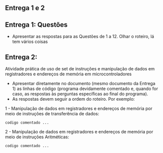 ## Entrega 1 e 2

## Entrega 1: Questões

- Apresentar as respostas para as Questões de 1 a 12. 
 Olhar o roteiro, lá tem vários coisas
 

## Entrega 2: 

Atividade prática de uso de set de instruções e manipulação de dados em registradores e endereços de memória em microcontroladores

- Apresentar diretamente no documento (mesmo documento da Entrega 1) as linhas de código (programa devidamente comentado e, quando for caso, as respostas às perguntas específicas ao final do programa).
- As respostas devem seguir a ordem do roteiro. Por exemplo:

1 - Manipulação de dados em registradores e endereços de memória por meio de instruções de transferência de dados:

```
codigo comentado ...
```

2 - Manipulação de dados em registradores e endereços de memória por meio de instruções Aritméticas:

```
codigo comentado ...
```

